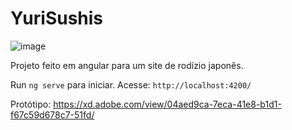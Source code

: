 # YuriSushis

![image](https://user-images.githubusercontent.com/37447913/120901673-c282e000-c612-11eb-9d3c-7554e9950735.png)

Projeto feito em angular para um site de rodízio japonês.


Run `ng serve` para iniciar. Acesse: `http://localhost:4200/`


Protótipo: https://xd.adobe.com/view/04aed9ca-7eca-41e8-b1d1-f67c59d678c7-51fd/